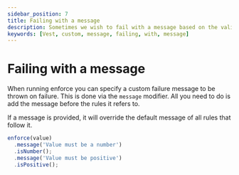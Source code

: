 ```yaml
---
sidebar_position: 7
title: Failing with a message
description: Sometimes we wish to fail with a message based on the validation result. Here's how we can do this.
keywords: [Vest, custom, message, failing, with, message]
---
```


# Failing with a message

When running enforce you can specify a custom failure message to be thrown on failure. This is done via the `message` modifier. All you need to do is add the message before the rules it refers to.

If a message is provided, it will override the default message of all rules that follow it.

```js
enforce(value)
  .message('Value must be a number')
  .isNumber();
  .message('Value must be positive')
  .isPositive();
```
